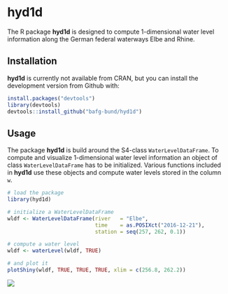 
<!-- README.md is generated from README.Rmd. Please edit that file -->

# hyd1d

The R package **hyd1d** is designed to compute 1-dimensional water level
information along the German federal waterways Elbe and Rhine.

## Installation

**hyd1d** is currently not available from CRAN, but you can install the 
development version from Github with:

``` r
install.packages("devtools")
library(devtools)
devtools::install_github("bafg-bund/hyd1d")
```

## Usage

The package **hyd1d** is build around the S4-class
`WaterLevelDataFrame`. To compute and visualize 1-dimensional water
level information an object of class `WaterLevelDataFrame` has to be
initialized. Various functions included in **hyd1d** use these objects
and compute water levels stored in the column `w`.

``` r
# load the package
library(hyd1d)

# initialize a WaterLevelDataFrame
wldf <- WaterLevelDataFrame(river   = "Elbe",
                            time    = as.POSIXct("2016-12-21"),
                            station = seq(257, 262, 0.1))

# compute a water level
wldf <- waterLevel(wldf, TRUE)

# and plot it
plotShiny(wldf, TRUE, TRUE, TRUE, xlim = c(256.8, 262.2))
```

<img src="README_files/figure-gfm/usage-1.png" style="display: block; margin: auto;" />
